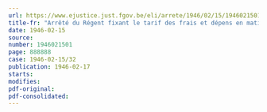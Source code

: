 ```yaml
---
url: https://www.ejustice.just.fgov.be/eli/arrete/1946/02/15/1946021501/justel
title-fr: "Arrêté du Régent fixant le tarif des frais et dépens en matière civile et commerciale, des droits et débours des huissiers, des allocations aux témoins, aux commissaires de police, aux bourgmestres et échevins et des salaires des gardiens de saisie (Abrogé par AR 12-09-1969)"
date: 1946-02-15
source:
number: 1946021501
page: 888888
case: 1946-02-15/32
publication: 1946-02-17
starts:
modifies:
pdf-original:
pdf-consolidated:
---
```


